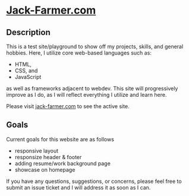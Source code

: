 # [Jack-Farmer.com](https://jack-farmer.com)

## Description

This is a test site/playground to show off my projects, skills, and general hobbies. Here, I utilize core web-based languages such as:

* HTML,
* CSS, and
* JavaScript

as well as frameworks adjacent to webdev. This site will progressively improve as I do, as I will reflect everything I utilize and learn here.

Please visit [jack-farmer.com](https://jack-farmer.com) to see the active site.

## Goals

Current goals for this website are as follows

* responsive layout
* responsize header & footer
* adding resume/work background page
* showcase on homepage

If you have any questions, suggestions, or concerns, please feel free to submit an issue ticket and I will address it as soon as I can.
